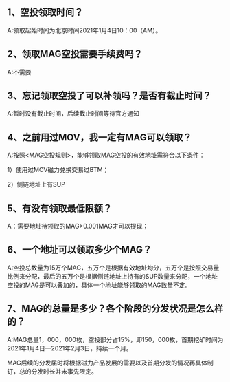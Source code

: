 ## 1、空投领取时间？

A:领取起始时间为北京时间2021年1月4日10：00（AM）。

## 2、领取MAG空投需要手续费吗？

A:不需要

## 3、忘记领取空投了可以补领吗？是否有截止时间？

A:暂时没有截止时间，后续截止时间等待官方通知

## 4、之前用过MOV，我一定有MAG可以领取？

A:按照<MAG空投规则>，能够领取MAG空投的有效地址需符合以下条件：

1）使用过MOV磁力兑换交易过BTM；

2）侧链地址上有SUP

## 5、有没有领取最低限额？

A：需要地址待领取的MAG>0.001MAG才可以提现；

## 6、一个地址可以领取多少个MAG？

A:空投总数量为15万个MAG，五万个是根据有效地址均分，五万个是按照交易量比例来分配，最后的五万个是根据侧链地址上持有的SUP数量来分配，一个地址空投的MAG是可以叠加的，具体一个地址能够领取的MAG数量不定。

## 7、MAG的总量是多少？各个阶段的分发状况是怎么样的？

A:MAG总量1，000，000枚，空投部分占15%，即150，000枚，首期挖矿时间为2021年1月4日—2021年2月3日，持续一个月。

MAG后续的分发届时将根据磁力产品发展的需要以及首期分发的情况再具体制订，总的分发时长并未事先限定。





